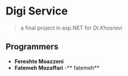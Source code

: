 # Digi Service 

> a final project in asp.NET for *Dr.Khosravi*

## Programmers
- **Fereshte Moazzeni**
- **Fatemeh Mozaffari**
-** fatemeh**
